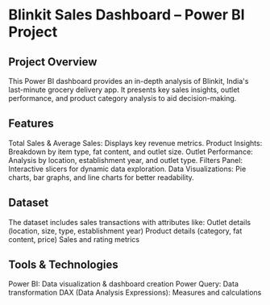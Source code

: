 # Blinkit Sales Dashboard – Power BI Project

## Project Overview
This Power BI dashboard provides an in-depth analysis of Blinkit, India's last-minute grocery delivery app. It presents key sales insights, outlet performance, and product category analysis to aid decision-making.

## Features

Total Sales & Average Sales: Displays key revenue metrics.
Product Insights: Breakdown by item type, fat content, and outlet size.
Outlet Performance: Analysis by location, establishment year, and outlet type.
Filters Panel: Interactive slicers for dynamic data exploration.
Data Visualizations: Pie charts, bar graphs, and line charts for better readability.

## Dataset
The dataset includes sales transactions with attributes like:
Outlet details (location, size, type, establishment year)
Product details (category, fat content, price)
Sales and rating metrics

## Tools & Technologies
Power BI: Data visualization & dashboard creation
Power Query: Data transformation
DAX (Data Analysis Expressions): Measures and calculations
